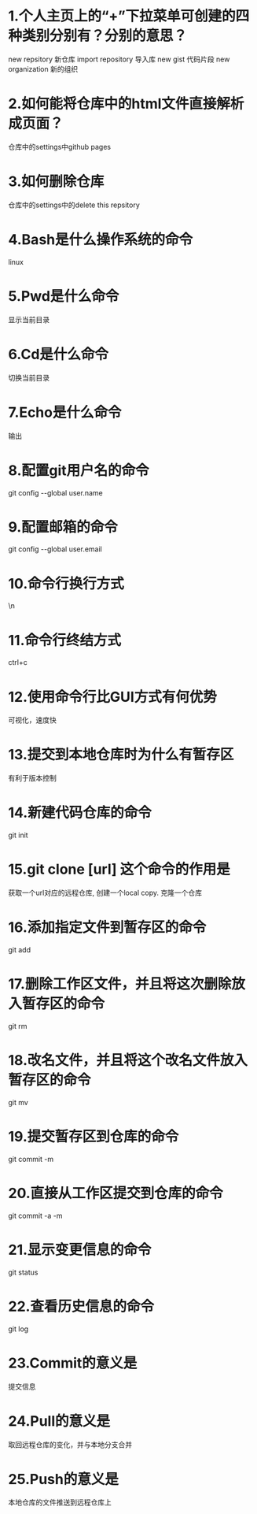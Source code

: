 # 1.个人主页上的“+”下拉菜单可创建的四种类别分别有？分别的意思？
  new repsitory       新仓库
  import repository   导入库 
  new gist            代码片段
  new organization    新的组织
# 2.如何能将仓库中的html文件直接解析成页面？
  仓库中的settings中github pages
# 3.如何删除仓库
  仓库中的settings中的delete this repsitory
# 4.Bash是什么操作系统的命令
  linux
# 5.Pwd是什么命令
  显示当前目录
# 6.Cd是什么命令
  切换当前目录
# 7.Echo是什么命令
  输出
# 8.配置git用户名的命令
 git config --global user.name
# 9.配置邮箱的命令
 git config --global user.email
# 10.命令行换行方式
 \n
# 11.命令行终结方式
 ctrl+c
# 12.使用命令行比GUI方式有何优势
 可视化，速度快
# 13.提交到本地仓库时为什么有暂存区
 有利于版本控制
# 14.新建代码仓库的命令
 git init
# 15.git clone [url] 这个命令的作用是
 获取一个url对应的远程仓库, 创建一个local copy.  克隆一个仓库
# 16.添加指定文件到暂存区的命令
 git add
# 17.删除工作区文件，并且将这次删除放入暂存区的命令
 git rm
# 18.改名文件，并且将这个改名文件放入暂存区的命令
 git mv
# 19.提交暂存区到仓库的命令
 git commit -m
# 20.直接从工作区提交到仓库的命令
 git commit -a -m
# 21.显示变更信息的命令
 git status
# 22.查看历史信息的命令
 git log
# 23.Commit的意义是
 提交信息
# 24.Pull的意义是	
 取回远程仓库的变化，并与本地分支合并
# 25.Push的意义是
 本地仓库的文件推送到远程仓库上
